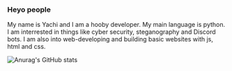### Heyo people 

My name is Yachi and I am a hooby developer. My main language is python. I am interrested in things like cyber security, steganography and Discord bots. I am also into web-developing and building basic websites with js, html and css. 

![Anurag's GitHub stats](https://github-readme-stats.vercel.app/api?username=Yachi-qwq&show_icons=true&theme=radical)
